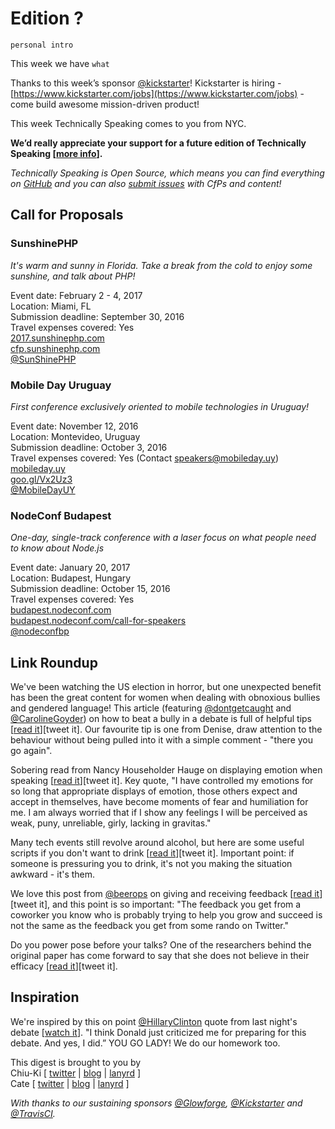 # Edition ?

`personal intro`

This week we have `what`

Thanks to this week’s sponsor [@kickstarter](https://twitter.com/kickstarter)! Kickstarter is hiring - [https://www.kickstarter.com/jobs](https://www.kickstarter.com/jobs)  - come build awesome mission-driven product! 

This week Technically Speaking comes to you from NYC.

**We’d really appreciate your support for a future edition of Technically Speaking [[more info](http://www.techspeak.email/sponsorship/)].**  

*Technically Speaking is Open Source, which means you can find everything on [GitHub](https://github.com/catehstn/technically-speaking/) and you can also [submit issues](https://github.com/catehstn/technically-speaking/issues/new) with CfPs and content!*  

## Call for Proposals

### SunshinePHP
*It's warm and sunny in Florida. Take a break from the cold to enjoy some sunshine, and talk about PHP!*
 
Event date: February 2 - 4, 2017  
Location: Miami, FL  
Submission deadline: September 30, 2016  
Travel expenses covered: Yes  
[2017.sunshinephp.com](https://2017.sunshinephp.com/)  
[cfp.sunshinephp.com](https://cfp.sunshinephp.com/)  
[@SunShinePHP](https://twitter.com/SunShinePHP)


### Mobile Day Uruguay
*First conference exclusively oriented to mobile technologies in Uruguay!* 
 
Event date: November 12, 2016  
Location: Montevideo, Uruguay  
Submission deadline: October 3, 2016  
Travel expenses covered: Yes (Contact speakers@mobileday.uy)  
[mobileday.uy](http://mobileday.uy)  
[goo.gl/Vx2Uz3](https://goo.gl/Vx2Uz3)  
[@MobileDayUY](http://twitter.com/mobiledayuy)


### NodeConf Budapest
*One-day, single-track conference with a laser focus on what people need to know about Node.js*

Event date: January 20, 2017  
Location: Budapest, Hungary  
Submission deadline: October 15, 2016  
Travel expenses covered: Yes  
[budapest.nodeconf.com](http://budapest.nodeconf.com)  
[budapest.nodeconf.com/call-for-speakers](http://budapest.nodeconf.com/call-for-speakers)  
[@nodeconfbp](https://twitter.com/nodeconfbp)


## Link Roundup

We've been watching the US election in horror, but one unexpected benefit has been the great content for women when dealing with obnoxious bullies and gendered language! This article (featuring [@dontgetcaught](http://twitter.com/dontgetcaught) and [@CarolineGoyder](http://twitter.com/CarolineGoyder)) on how to beat a bully in a debate is full of helpful tips [[read it](http://qz.com/790454/a-strategy-to-help-hillary-clinton-beat-donald-trump-in-the-debates-can-also-help-you-defeat-the-office-bully/)][tweet it]. Our favourite tip is one from Denise, draw attention to the behaviour without being pulled into it with a simple comment - "there you go again". 

Sobering read from Nancy Householder Hauge on displaying emotion when speaking [[read it](http://consultingadultblog.blogspot.com/2016/09/speaking-as-woman.html)][tweet it]. Key quote, "I have controlled my emotions for so long that appropriate displays of emotion, those others expect and accept in themselves, have become moments of fear and humiliation for me.  I am always worried that if I show any feelings I will be perceived as weak, puny, unreliable, girly, lacking in gravitas."

Many tech events still revolve around alcohol, but here are some useful scripts if you don't want to drink [[read it](https://captainawkward.com/2016/09/26/905-im-a-college-student-who-doesnt-drink-how-can-i-make-my-peers-understand-that-without-killing-the-mood/)][tweet it]. Important point: if someone is pressuring you to drink, it's not you making the situation awkward - it's them.

We love this post from [@beerops](http://twitter.com/beerops) on giving and receiving feedback [[read it](https://beero.ps/2016/09/26/on-giving-and-receiving-feedback/)][tweet it], and this point is so important: "The feedback you get from a coworker you know who is probably trying to help you grow and succeed is not the same as the feedback you get from some rando on Twitter."

Do you power pose before your talks? One of the researchers behind the original paper has come forward to say that she does not believe in their efficacy [[read it](http://nymag.com/scienceofus/2016/09/power-poses-co-author-i-dont-think-power-poses-are-real.html)][tweet it].

## Inspiration

We're inspired by this on point [@HillaryClinton](http://twitter.com/HillaryClinton) quote from last night's debate [[watch it](https://twitter.com/politico/status/780589215054790656)]. "I think Donald just criticized me for preparing for this debate. And yes, I did.” YOU GO LADY! We do our homework too.


This digest is brought to you by  
Chiu-Ki [ [twitter](https://twitter.com/chiuki) | [blog](http://blog.sqisland.com/) | [lanyrd](http://lanyrd.com/profile/chiuki/) ]  
Cate [ [twitter](https://twitter.com/catehstn) | [blog](http://www.catehuston.com/blog/) | [lanyrd](http://lanyrd.com/profile/catehstn/) ]

*With thanks to our sustaining sponsors [@Glowforge](http://twitter.com/glowforge), [@Kickstarter](http://twitter.com/kickstarter) and [@TravisCI](http://twitter.com/travisci).*
